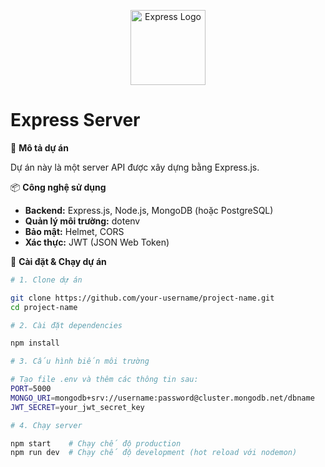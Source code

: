 <p align="center">
  <a href="https://expressjs.com/" target="blank"><img src="https://expressjs.com/images/express-facebook-share.png" width="120" alt="Express Logo" /></a>
</p>

# Express Server

📌 **Mô tả dự án**

Dự án này là một server API được xây dựng bằng Express.js.

📦 **Công nghệ sử dụng**

- **Backend:** Express.js, Node.js, MongoDB (hoặc PostgreSQL)
- **Quản lý môi trường:** dotenv
- **Bảo mật:** Helmet, CORS
- **Xác thực:** JWT (JSON Web Token)

🔧 **Cài đặt & Chạy dự án**

```bash
# 1. Clone dự án

git clone https://github.com/your-username/project-name.git
cd project-name

# 2. Cài đặt dependencies

npm install

# 3. Cấu hình biến môi trường

# Tạo file .env và thêm các thông tin sau:
PORT=5000
MONGO_URI=mongodb+srv://username:password@cluster.mongodb.net/dbname
JWT_SECRET=your_jwt_secret_key

# 4. Chạy server

npm start    # Chạy chế độ production
npm run dev  # Chạy chế độ development (hot reload với nodemon)
